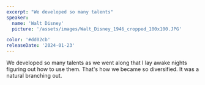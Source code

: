 ```yaml
---
excerpt: "We developed so many talents"
speaker:
  name: 'Walt Disney'
  picture: '/assets/images/Walt_Disney_1946_cropped_100x100.JPG'

color: '#dd02cb'
releaseDate: '2024-01-23'
---
```

We developed so many talents as we went along that I lay awake nights figuring out how to use them. That's how we became so diversified. It was a natural branching out.
